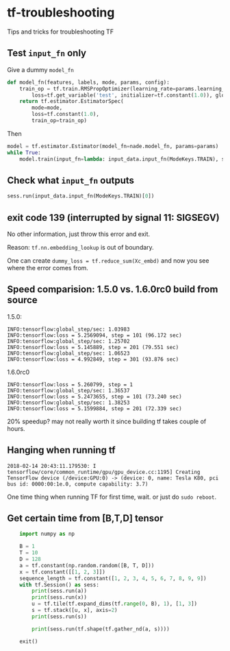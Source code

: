 # tf-troubleshooting
Tips and tricks for troubleshooting TF 

## Test `input_fn` only
Give a dummy `model_fn`
```python
def model_fn(features, labels, mode, params, config):
    train_op = tf.train.RMSPropOptimizer(learning_rate=params.learning_rate).minimize(
        loss=tf.get_variable('test', initializer=tf.constant(1.0)), global_step=tf.train.get_global_step())
    return tf.estimator.EstimatorSpec(
        mode=mode,
        loss=tf.constant(1.0),
        train_op=train_op)
```

Then 

```python
model = tf.estimator.Estimator(model_fn=nade.model_fn, params=params)
while True:
    model.train(input_fn=lambda: input_data.input_fn(ModeKeys.TRAIN), steps=params.eval_step)
```

## Check what `input_fn` outputs
```python
sess.run(input_data.input_fn(ModeKeys.TRAIN)[0])
```

## exit code 139 (interrupted by signal 11: SIGSEGV)
No other information, just throw this error and exit.

Reason: `tf.nn.embedding_lookup` is out of boundary.

One can create `dummy_loss = tf.reduce_sum(Xc_embd)` and now you see where the error comes from.

## Speed comparision: 1.5.0 vs. 1.6.0rc0 build from source
1.5.0:
```log
INFO:tensorflow:global_step/sec: 1.03983
INFO:tensorflow:loss = 5.2569094, step = 101 (96.172 sec)
INFO:tensorflow:global_step/sec: 1.25702
INFO:tensorflow:loss = 5.145889, step = 201 (79.551 sec)
INFO:tensorflow:global_step/sec: 1.06523
INFO:tensorflow:loss = 4.992849, step = 301 (93.876 sec)
```
1.6.0rc0
```log
INFO:tensorflow:loss = 5.260799, step = 1
INFO:tensorflow:global_step/sec: 1.36537
INFO:tensorflow:loss = 5.2473655, step = 101 (73.240 sec)
INFO:tensorflow:global_step/sec: 1.38253
INFO:tensorflow:loss = 5.1599884, step = 201 (72.339 sec)
```
20% speedup? may not really worth it since building tf takes couple of hours.

## Hanging when running tf
```log
2018-02-14 20:43:11.179530: I tensorflow/core/common_runtime/gpu/gpu_device.cc:1195] Creating TensorFlow device (/device:GPU:0) -> (device: 0, name: Tesla K80, pci bus id: 0000:00:1e.0, compute capability: 3.7)
```
One time thing when running TF for first time, wait. or just do `sudo reboot`.

## Get certain time from [B,T,D] tensor
```python
    import numpy as np

    B = 1
    T = 10
    D = 128
    a = tf.constant(np.random.random([B, T, D]))
    x = tf.constant([[1, 2, 3]])
    sequence_length = tf.constant([1, 2, 3, 4, 5, 6, 7, 8, 9, 9])
    with tf.Session() as sess:
        print(sess.run(a))
        print(sess.run(x))
        u = tf.tile(tf.expand_dims(tf.range(0, B), 1), [1, 3])
        s = tf.stack([u, x], axis=2)
        print(sess.run(s))

        print(sess.run(tf.shape(tf.gather_nd(a, s))))

    exit()
```
